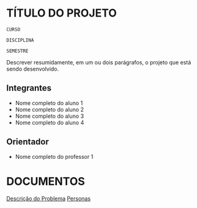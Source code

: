 # TÍTULO DO PROJETO

`CURSO`

`DISCIPLINA`

`SEMESTRE`

Descrever resumidamente, em um ou dois parágrafos, o projeto que está sendo desenvolvido.

## Integrantes

* Nome completo do aluno 1
* Nome completo do aluno 2
* Nome completo do aluno 3
* Nome completo do aluno 4

## Orientador

* Nome completo do professor 1

# DOCUMENTOS

[Descrição do Problema](https://github.com/fabianocostateixeira/solucaoproblemas/blob/main/descricao.md)
[Personas](https://github.com/fabianocostateixeira/solucaoproblemas/blob/main/personas.md)
